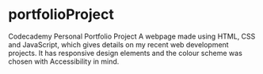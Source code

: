 # portfolioProject
Codecademy Personal Portfolio Project
A webpage made using HTML, CSS and JavaScript, which gives details on my recent web development projects. 
It has responsive design elements and the colour scheme was chosen with Accessibility in mind.
